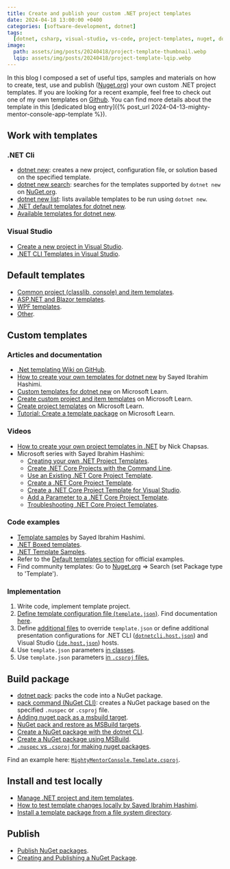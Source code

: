 ```yaml
---
title: Create and publish your custom .NET project templates
date: 2024-04-18 13:00:00 +0400
categories: [software-development, dotnet]
tags:
  [dotnet, csharp, visual-studio, vs-code, project-templates, nuget, dotnet-new, study-guide]
image:
  path: assets/img/posts/20240418/project-template-thumbnail.webp
  lqip: assets/img/posts/20240418/project-template-lqip.webp
---
```


In this blog I composed a set of useful tips, samples and materials on how to create, test, use and publish ([Nuget.org](https://www.nuget.org/)) your own custom .NET project templates. If you are looking for a recent example, feel free to check out one of my own templates on [Github](https://github.com/equenum/dotnet_project_templates/tree/main/MightyMentorConsole.Template). You can find more details about the template in this [dedicated blog entry]({% post_url 2024-04-13-mighty-mentor-console-app-template %}).

## Work with templates

### .NET Cli

- [dotnet new](https://learn.microsoft.com/en-us/dotnet/core/tools/dotnet-new): creates a new project, configuration file, or solution based on the specified template.
- [dotnet new search](https://learn.microsoft.com/en-us/dotnet/core/tools/dotnet-new-search): searches for the templates supported by `dotnet new` on [NuGet.org](https://www.nuget.org/).
- [dotnet new list](https://learn.microsoft.com/en-us/dotnet/core/tools/dotnet-new-list): lists available templates to be run using `dotnet new`.
- [.NET default templates for dotnet new](https://learn.microsoft.com/en-us/dotnet/core/tools/dotnet-new-sdk-templates).
- [Available templates for dotnet new](https://github.com/dotnet/templating/wiki/Available-templates-for-dotnet-new).

### Visual Studio

- [Create a new project in Visual Studio](https://learn.microsoft.com/en-us/visualstudio/ide/create-new-project?view=vs-2022).
- [.NET CLI Templates in Visual Studio](https://devblogs.microsoft.com/dotnet/net-cli-templates-in-visual-studio/).

## Default templates

- [Common project (classlib, console) and item templates](https://github.com/dotnet/templating).
- [ASP.NET and Blazor templates](https://github.com/dotnet/aspnetcore).
- [WPF templates](https://github.com/dotnet/wpf).
- [Other](https://github.com/dotnet/templates).

## Custom templates

### Articles and documentation

- [.Net templating Wiki on GitHub](https://github.com/dotnet/templating/wiki).
- [How to create your own templates for dotnet new](https://devblogs.microsoft.com/dotnet/how-to-create-your-own-templates-for-dotnet-new/) by Sayed Ibrahim Hashimi.
- [Custom templates for dotnet new](https://learn.microsoft.com/en-us/dotnet/core/tools/custom-templates) on Microsoft Learn.
- [Create custom project and item templates](https://learn.microsoft.com/en-us/visualstudio/extensibility/creating-custom-project-and-item-templates?view=vs-2022) on Microsoft Learn.
- [Create project templates](https://learn.microsoft.com/en-us/visualstudio/ide/how-to-create-project-templates?view=vs-2022) on Microsoft Learn.
- [Tutorial: Create a template package](https://learn.microsoft.com/en-us/dotnet/core/tutorials/cli-templates-create-template-package) on Microsoft Learn.

### Videos

- [How to create your own project templates in .NET](https://www.youtube.com/watch?v=rdWZo5PD9Ek&t=5s) by Nick Chapsas.
- Microsoft series with Sayed Ibrahim Hashimi:
  - [Creating your own .NET Project Templates](https://www.youtube.com/watch?v=H_pqfeRgTYw).
  - [Create .NET Core Projects with the Command Line](https://www.youtube.com/watch?v=rZFIbbxsGmc).
  - [Use an Existing .NET Core Project Template](https://www.youtube.com/watch?v=XRrBFXN02w8).
  - [Create a .NET Core Project Template](https://www.youtube.com/watch?v=GDNcxU0_OuE).
  - [Create a .NET Core Project Template for Visual Studio](https://www.youtube.com/watch?v=2hpNFrY_faI).
  - [Add a Parameter to a .NET Core Project Template](https://www.youtube.com/watch?v=o4lE_wcdmFo).
  - [Troubleshooting .NET Core Project Templates](https://www.youtube.com/watch?v=Sbk87OO73jQ).

### Code examples

- [Template samples](https://github.com/sayedihashimi/template-sample/blob/main/README.md) by Sayed Ibrahim Hashimi.
- [.NET Boxed templates](https://github.com/Dotnet-Boxed).
- [.NET Template Samples](https://github.com/dotnet/templating/tree/main/dotnet-template-samples).
- Refer to the [Default templates section](#default-templates) for official examples.
- Find community templates: Go to [Nuget.org](https://www.nuget.org/) => Search (set Package type to 'Template').

### Implementation

1. Write code, implement template project.
2. [Define template configuration file (`template.json`)](https://github.com/equenum/dotnet_project_templates/blob/main/MightyMentorConsole.Template/content/.template.config/template.json). Find documentation [here](https://github.com/dotnet/templating/wiki/Reference-for-template.json).
3. Define [additional files](https://github.com/dotnet/templating/wiki/Reserved-Aliases) to override `template.json` or define additional presentation configurations for .NET CLI ([`dotnetcli.host.json`](https://github.com/equenum/dotnet_project_templates/blob/main/MightyMentorConsole.Template/content/.template.config/dotnetcli.host.json)) and Visual Studio ([`ide.host.json`](https://github.com/equenum/dotnet_project_templates/blob/main/MightyMentorConsole.Template/content/.template.config/ide.host.json)) hosts.
4. Use `template.json` parameters [in classes](https://github.com/equenum/dotnet_project_templates/blob/main/MightyMentorConsole.Template/content/MightyMentorConsole.Template/AppRunner.cs).
5. Use `template.json` parameters [in `.csproj` files.](https://github.com/equenum/dotnet_project_templates/blob/main/MightyMentorConsole.Template/content/MightyMentorConsole.Template/MightyMentorConsole.Template.csproj)

## Build package

- [dotnet pack](https://learn.microsoft.com/en-us/dotnet/core/tools/dotnet-pack): packs the code into a NuGet package.
- [pack command (NuGet CLI)](https://learn.microsoft.com/en-us/nuget/reference/cli-reference/cli-ref-pack): creates a NuGet package based on the specified `.nuspec` or `.csproj` file.
- [Adding nuget pack as a msbuild target](https://github.com/NuGet/Home/wiki/Adding-nuget-pack-as-a-msbuild-target).
- [NuGet pack and restore as MSBuild targets](https://learn.microsoft.com/en-us/nuget/reference/msbuild-targets).
- [Create a NuGet package with the dotnet CLI](https://learn.microsoft.com/en-us/nuget/create-packages/creating-a-package-dotnet-cli).
- [Create a NuGet package using MSBuild](https://learn.microsoft.com/en-us/nuget/create-packages/creating-a-package-msbuild).
- [`.nuspec` vs `.csproj` for making nuget packages](https://github.com/NuGet/docs.microsoft.com-nuget/issues/1328).

Find an example here: [`MightyMentorConsole.Template.csproj`](https://github.com/equenum/dotnet_project_templates/blob/main/MightyMentorConsole.Template/MightyMentorConsole.Template.csproj).

## Install and test locally

- [Manage .NET project and item templates](https://learn.microsoft.com/en-us/dotnet/core/install/templates?pivots=os-windows).
- [How to test template changes locally by Sayed Ibrahim Hashimi](https://github.com/sayedihashimi/template-sample/blob/main/README.md#how-to-test-template-changes-locally).
- [Install a template package from a file system directory](https://learn.microsoft.com/en-us/dotnet/core/tools/custom-templates#to-install-a-template-package-from-a-file-system-directory).

## Publish

- [Publish NuGet packages](https://learn.microsoft.com/en-us/nuget/nuget-org/publish-a-package).
- [Creating and Publishing a NuGet Package](https://www.youtube.com/watch?v=E0rPteTWxYQ).
